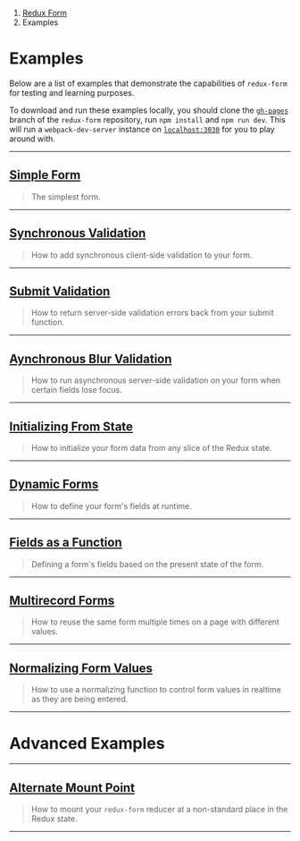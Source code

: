 <ol class="breadcrumb">
  <li><a href="#/">Redux Form</a></li>
  <li class="active">Examples</li>
</ol>

# Examples

Below are a list of examples that demonstrate the capabilities of `redux-form` for testing and learning
purposes.

To download and run these examples locally, you should clone the 
[`gh-pages`](https://github.com/erikras/redux-form/tree/gh-pages) branch of the `redux-form` repository, run
`npm install` and `npm run dev`. This will run a `webpack-dev-server` instance on 
[`localhost:3030`](http://localhost:3030) for you to play around with.

---

## [Simple Form](#/examples/simple)

> The simplest form.

---

## [Synchronous Validation](#/examples/synchronous-validation)

> How to add synchronous client-side validation to your form.

---

## [Submit Validation](#/examples/submit-validation)

> How to return server-side validation errors back from your submit function.

---

## [Aynchronous Blur Validation](#/examples/asynchronous-blur-validation)

> How to run asynchronous server-side validation on your form when certain fields lose focus.

---

## [Initializing From State](#/examples/initializing-from-state)

> How to initialize your form data from any slice of the Redux state.

---

## [Dynamic Forms](#/examples/dynamic)

> How to define your form's fields at runtime.

---

## [Fields as a Function](#/examples/functional-fields)

> Defining a form's fields based on the present state of the form.

---


## [Multirecord Forms](#/examples/multirecord)

> How to reuse the same form multiple times on a page with different values.

---

## [Normalizing Form Values](#/examples/normalizing)

> How to use a normalizing function to control form values in realtime as they are being entered.

---

# Advanced Examples

---

## [Alternate Mount Point](#/examples/alternate-mount-point)

> How to mount your `redux-form` reducer at a non-standard place in the Redux state.

---
  
